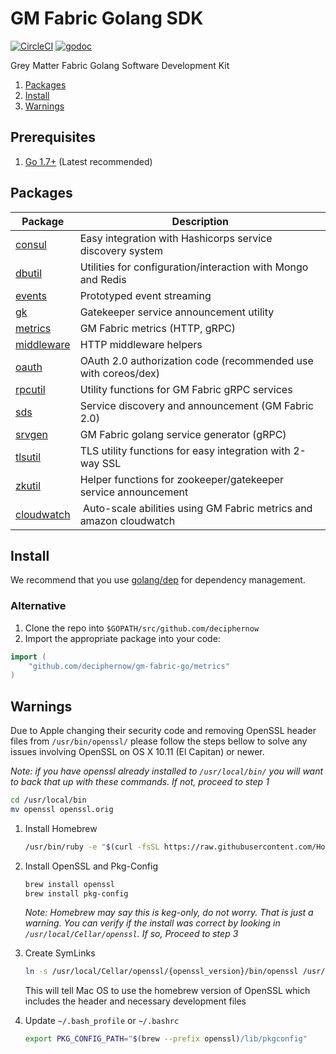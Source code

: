 # GM Fabric Golang SDK
[![CircleCI](https://circleci.com/gh/DecipherNow/gm-fabric-go.svg?style=shield&circle-token=ac1acca0b338abb9fa0f67736e6e26e1832321db)](https://circleci.com/gh/DecipherNow/gm-fabric-go)
[![godoc](http://img.shields.io/badge/godoc-reference-blue.svg?style=flat)](https://godoc.org/github.com/deciphernow/gm-fabric-go)

Grey Matter Fabric Golang Software Development Kit

1.  [Packages](#packages)
2.  [Install](#install)
3.  [Warnings](#warnings)

## Prerequisites
1.  [Go 1.7+](https://golang.org) (Latest recommended)

## Packages

| Package                            | Description                                                    |
|------------------------------------|----------------------------------------------------------------|
| [consul](consul/README.md)         | Easy integration with Hashicorps service discovery system      |
| [dbutil](dbutil/README.md)         | Utilities for configuration/interaction with Mongo and Redis   |
| [events](events/README.md)         | Prototyped event streaming                                     |
| [gk](gk/README.md)                 | Gatekeeper service announcement utility                        |
| [metrics](metrics/README.md)       | GM Fabric metrics (HTTP, gRPC)                                 |
| [middleware](middleware/README.md) | HTTP middleware helpers                                        |
| [oauth](oauth/README.md)           | OAuth 2.0 authorization code (recommended use with coreos/dex) |
| [rpcutil](rpcutil/README.md)       | Utility functions for GM Fabric gRPC services                  |
| [sds](sds/README.md)               | Service discovery and announcement (GM Fabric 2.0)             |
| [srvgen](srvgen/README.md)         | GM Fabric golang service generator (gRPC)                      |
| [tlsutil](tlsutil/README.md)     | TLS utility functions for easy integration with 2-way SSL      |
| [zkutil](zkutil/README.md)         | Helper functions for zookeeper/gatekeeper service announcement |
| [cloudwatch](cloudwatch/README.md) | Auto-scale abilities using GM Fabric metrics and amazon cloudwatch |

## Install

We recommend that you use [golang/dep](https://github.com/golang/dep) for dependency management.

### Alternative

1.  Clone the repo into `$GOPATH/src/github.com/deciphernow`
2.  Import the appropriate package into your code:
```go
import (
    "github.com/deciphernow/gm-fabric-go/metrics"
)
```

## Warnings

Due to Apple changing their security code and removing OpenSSL header files from `/usr/bin/openssl/` please follow the steps bellow to solve any issues involving OpenSSL on OS X 10.11 (El Capitan) or newer.

*Note: if you have openssl already installed to `/usr/local/bin/` you will want to back that up with these commands. If not, proceed to step 1*
```bash
cd /usr/local/bin
mv openssl openssl.orig
```

1.  Install Homebrew

    ```bash
    /usr/bin/ruby -e "$(curl -fsSL https://raw.githubusercontent.com/Homebrew/install/master/install)"
    ```

2.  Install OpenSSL and Pkg-Config

    ```bash
    brew install openssl
    brew install pkg-config
    ```
    *Note: Homebrew may say this is keg-only, do not worry. That is just a warning. You can verify if the install was correct by looking in `/usr/local/Cellar/openssl`. If so, Proceed to step 3*
3.  Create SymLinks

    ```bash
    ln -s /usr/local/Cellar/openssl/{openssl_version}/bin/openssl /usr/local/bin/openssl
    ```

    This will tell Mac OS to use the homebrew version of OpenSSL which includes the header and necessary development files

4.  Update `~/.bash_profile` or `~/.bashrc`
    ```bash
    export PKG_CONFIG_PATH="$(brew --prefix openssl)/lib/pkgconfig"
    ```
